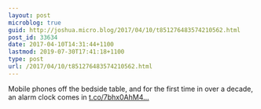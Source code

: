 ```yaml
---
layout: post
microblog: true
guid: http://joshua.micro.blog/2017/04/10/t851276483574210562.html
post_id: 33634
date: 2017-04-10T14:31:44+1100
lastmod: 2019-07-30T17:41:18+1100
type: post
url: /2017/04/10/t851276483574210562.html
---
```

Mobile phones off the bedside table, and for the first time in over a decade, an alarm clock comes in [t.co/7bhx0AhM4...](https://t.co/7bhx0AhM4k)
